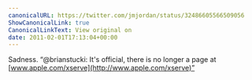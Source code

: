 ```yaml
---
canonicalURL: https://twitter.com/jmjordan/status/32486605566509056
ShowCanonicalLink: true
CanonicalLinkText: View original on
date: 2011-02-01T17:13:04+00:00
---
```

Sadness. “@brianstucki: It's official, there is no longer a page at [www.apple.com/xserve](http://www.apple.com/xserve)”